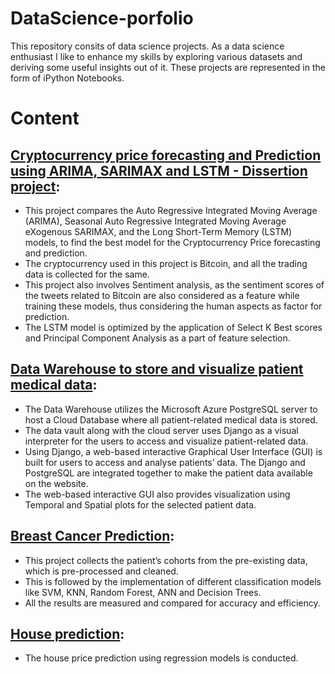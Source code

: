 # DataScience-porfolio
This repository consits of data science projects. As a data science enthusiast I like to enhance my skills by exploring various datasets and deriving some useful insights out of it. These projects are represented in the form of iPython Notebooks.
# Content
## [Cryptocurrency price forecasting and Prediction using ARIMA, SARIMAX and LSTM - Dissertion project](https://github.com/Pawan5910/dataScience-porfolio/tree/main/Bitcoin%20price%20prediction%20and%20analysis): 
* This project compares the Auto Regressive Integrated Moving Average (ARIMA), Seasonal Auto Regressive Integrated Moving Average eXogenous SARIMAX, and the Long Short-Term Memory (LSTM) models, to find the best model for the Cryptocurrency Price forecasting and prediction. 
* The cryptocurrency used in this project is Bitcoin, and all the trading data is collected for the same. 
* This project also involves Sentiment analysis, as the sentiment scores of the tweets related to Bitcoin are also considered as a feature while training these models, thus considering the human aspects as factor for prediction. 
* The LSTM model is optimized by the application of Select K Best scores and Principal Component Analysis as a part of feature selection. 
## [Data Warehouse to store and visualize patient medical data](https://github.com/Pawan5910/dataScience-porfolio/tree/main/DataWarehouse_MedicalData): 
*	The Data Warehouse utilizes the Microsoft Azure PostgreSQL server to host a Cloud Database where all patient-related medical data is stored. 
*	The data vault along with the cloud server uses Django as a visual interpreter for the users to access and visualize patient-related data. 
* Using Django, a web-based interactive Graphical User Interface (GUI) is built for users to access and analyse patients’ data. The Django and PostgreSQL are integrated together to make the patient data available on the website. 
* The web-based interactive GUI also provides visualization using Temporal and Spatial plots for the selected patient data.
## [Breast Cancer Prediction](https://github.com/Pawan5910/dataScience-porfolio/tree/main/Breast%20Cancer%20Prediction%20Project):
* This project collects the patient’s cohorts from the pre-existing data, which is pre-processed and cleaned. 
* This is followed by the implementation of different classification models like SVM, KNN, Random Forest, ANN and Decision Trees. 
* All the results are measured and compared for accuracy and efficiency. 
## [House prediction](https://github.com/Pawan5910/dataScience-porfolio/tree/main/Banglore%20House):
* The house price prediction using regression models is conducted.

